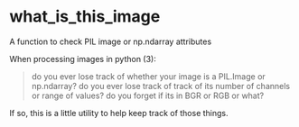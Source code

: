 # what_is_this_image
A function to check PIL image or np.ndarray attributes

When processing images in python (3): 
  > do you ever lose track of whether your image is a PIL.Image or np.ndarray?
  > do you ever lose track of track of its number of channels or range of values?
  > do you forget if its in BGR or RGB or what?
 
 If so, this is a little utility to help keep track of those things.
 
 

